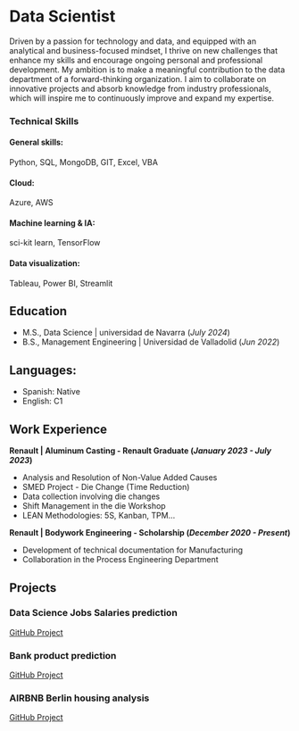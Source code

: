 # Data Scientist

Driven by a passion for technology and data, and equipped with an analytical and business-focused mindset, I thrive on new challenges that enhance my skills and encourage ongoing personal and professional development. My ambition is to make a meaningful contribution to the data department of a forward-thinking organization. I aim to collaborate on innovative projects and absorb knowledge from industry professionals, which will inspire me to continuously improve and expand my expertise.

### Technical Skills
#### General skills: 
Python, SQL, MongoDB, GIT, Excel, VBA
#### Cloud: 
Azure, AWS
#### Machine learning & IA: 
sci-kit learn, TensorFlow
#### Data visualization: 
Tableau, Power BI, Streamlit

## Education			       		
- M.S., Data Science	| universidad de Navarra (_July 2024_)	 			        		
- B.S., Management Engineering | Universidad de Valladolid (_Jun 2022_)

## Languages:
- Spanish: Native
- English: C1

## Work Experience
**Renault | Aluminum Casting - Renault Graduate (_January 2023 - July 2023_)**
- Analysis and Resolution of Non-Value Added Causes
- SMED Project - Die Change (Time Reduction)
- Data collection involving die changes
- Shift Management in the die Workshop
- LEAN Methodologies: 5S, Kanban, TPM...

**Renault | Bodywork Engineering - Scholarship (_December 2020 - Present_)**
- Development of technical documentation for Manufacturing
- Collaboration in the Process Engineering Department

## Projects

### Data Science Jobs Salaries prediction
[GitHub Project]()

### Bank product prediction
[GitHub Project]()


### AIRBNB Berlin housing analysis
[GitHub Project]()


